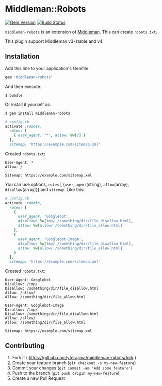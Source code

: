 # Middleman::Robots

[![Gem Version](https://badge.fury.io/rb/middleman-robots.svg)](http://badge.fury.io/rb/middleman-robots)
[![Build Status](https://travis-ci.org/yterajima/middleman-robots.svg?branch=master)](https://travis-ci.org/yterajima/middleman-robots)

`middleman-robots` is an extension of [Middleman](https://middlemanapp.com/). This can create `robots.txt`.

This plugin support Middleman v3-stable and v4.

## Installation

Add this line to your application's Gemfile:

```ruby
gem 'middleman-robots'
```

And then execute:

    $ bundle

Or install it yourself as:

    $ gem install middleman-robots

```ruby
# config.rb
activate :robots, 
  rules: [
    { user_agent: '*', allow: %w[/] }
  ],
  sitemap: 'https://example.com/sitemap.xml'
```

Created `robots.txt`:

```
User-Agent: *
Allow: /

Sitemap: https://example.com/sitemap.xml

```

You can use options, `rules` [ {`user_agent`(string), `allow`(array), `disallow`(array)}] and `sitemap`. Like this:

```ruby
# config.rb
activate :robots,
  rules: [
    {
      user_agent: 'Googlebot',
      disallow: %w[tmp/ /something/dir/file_disallow.html],
      allow: %w[allow/ /something/dir/file_allow.html]
    },
    {
      user_agent: 'Googlebot-Image',
      disallow: %w[tmp/ /something/dir/file_disallow.html],
      allow: %w[allow/ /something/dir/file_allow.html]
    }
  ],
  sitemap: 'https://example.com/sitemap.xml'
```

Created `robots.txt`:

```
User-Agent: Googlebot
Disallow: /tmp/
Disallow: /something/dir/file_disallow.html
Allow: /allow/
Allow: /something/dir/file_allow.html

User-Agent: Googlebot-Image
Disallow: /tmp/
Disallow: /something/dir/file_disallow.html
Allow: /allow/
Allow: /something/dir/file_allow.html

Sitemap: https://example.com/sitemap.xml

```

## Contributing

1. Fork it ( https://github.com/yterajima/middleman-robots/fork )
2. Create your feature branch (`git checkout -b my-new-feature`)
3. Commit your changes (`git commit -am 'Add some feature'`)
4. Push to the branch (`git push origin my-new-feature`)
5. Create a new Pull Request

